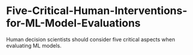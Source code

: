 # Five-Critical-Human-Interventions-for-ML-Model-Evaluations
Human decision scientists should consider five critical aspects when evaluating ML models.
